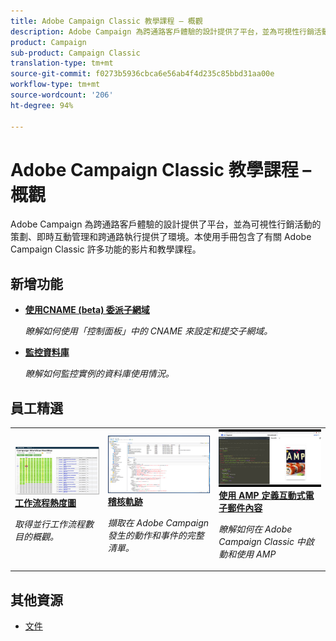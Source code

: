 ```yaml
---
title: Adobe Campaign Classic 教學課程 – 概觀
description: Adobe Campaign 為跨通路客戶體驗的設計提供了平台，並為可視性行銷活動的策劃、即時互動管理和跨通路執行提供了環境。本使用手冊包含了有關 Adobe Campaign Standard 許多功能的影片和教學課程。
product: Campaign
sub-product: Campaign Classic
translation-type: tm+mt
source-git-commit: f0273b5936cbca6e56ab4f4d235c85bbd31aa00e
workflow-type: tm+mt
source-wordcount: '206'
ht-degree: 94%

---
```



# Adobe Campaign Classic 教學課程 – 概觀

Adobe Campaign 為跨通路客戶體驗的設計提供了平台，並為可視性行銷活動的策劃、即時互動管理和跨通路執行提供了環境。本使用手冊包含了有關 Adobe Campaign Classic 許多功能的影片和教學課程。

## 新增功能

* **[使用CNAME (beta) 委派子網域](/help/control-panel-tutorials/subdomains-and-certificates/delegating-subdomains-using-cname.md)**

   *瞭解如何使用「控制面板」中的 CNAME 來設定和提交子網域。*

* **[監控資料庫](/help/control-panel-tutorials/performance-monitoring/monitoring-databases.md)**

   *瞭解如何監控實例的資料庫使用情況。*

## 員工精選

<table>
<tr>
  <td>
    <a href="./monitoring-campaign-classic/workflow-heatmap.md">
      <img alt="工作流程熱度圖（影片）" src="./assets/workflow-heatmap.png"/>
    </a>
    <div>
      <a href="./monitoring-campaign-classic/workflow-heatmap.md">
    <strong>工作流程熱度圖</strong>
    </a>
    </div>
    <p>
    <em>取得並行工作流程數目的概觀。</em>
    <p>
  </td>
   <td>
    <a href="./monitoring-campaign-classic/audit-trail.md">
      <img alt="稽核軌跡（影片）" src="./assets/acc-audit-trail-thumb.png" />
    </a>
    <div>
      <a href="./monitoring-campaign-classic/audit-trail.md">
    <strong>稽核軌跡</strong>
    </a>
    </div> 
    <p>
    <em>擷取在 Adobe Campaign 發生的動作和事件的完整清單。</em>
    <p>
  </td>
  <td>
    <a href="./sending-messages/email-channel/defining-interactive-email-content-with-amp.md">
      <img alt="使用 AMP 定義互動式電子郵件內容（影片）" src="./assets/29940.png" />
    </a>
    <div>
      <a href="./sending-messages/email-channel/defining-interactive-email-content-with-amp.md">
    <strong>使用 AMP 定義互動式電子郵件內容</strong>
    </a>
    </div>
    <p>
    <em>瞭解如何在 Adobe Campaign Classic 中啟動和使用 AMP </em>
    <p>
  </td>
</tr>
</table>

## 其他資源

* [文件](https://docs.adobe.com/content/help/zh-Hant/campaign-classic/using/getting-started/starting-with-adobe-campaign/about-adobe-campaign-classic.html)

